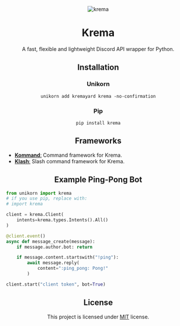 <div align="center">
<img src="https://avatars.githubusercontent.com/u/87482214?s=256&v=4" alt="krema"/>
<h1>Krema</h1>
<p>A fast, flexible and lightweight Discord API wrapper for Python.</p>

## Installation

### Unikorn
`unikorn add kremayard krema -no-confirmation`

### Pip
`pip install krema`

## Frameworks
<div align="left">

- [**Kommand**:](https://github.com/kremayard/kommand) Command framework for Krema.
- [**Klash**:](https://github.com/kremayard/klash) Slash command framework for Krema.

</div>

## Example Ping-Pong Bot

<div align="left">

```py
from unikorn import krema 
# if you use pip, replace with:
# import krema

client = krema.Client(
    intents=krema.types.Intents().All()
)

@client.event()
async def message_create(message):
    if message.author.bot: return

    if message.content.startswith("!ping"):
        await message.reply(
            content=":ping_pong: Pong!"
        )

client.start("client token", bot=True)
```

</div>

## License

This project is licensed under [MIT](https://opensource.org/licenses/MIT) license.

</div>
